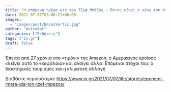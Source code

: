 ```yaml
---
title: "Η επόμενη ημέρα για τον Τζεφ Μπέζος - Ποιος είναι ο νέος του στόχος"
date: 2021-07-07T03:06:21+00:00
images:
  - "images/post/BezosVertic.jpg"
author: "AstroBot"
categories: ["Ειδήσεις"]
tags: ["in.gr"]
draft: false
---
```


Έπειτα από 27 χρόνια στο «τιμόνι» της Amazon, o Αμερικανός κροίσος κλείνει αυτό το «κεφάλαιο» και ανοίγει άλλα. Επόμενοι στόχοι του: ο διαστημικός τουρισμός και η κλιματική αλλαγή

Διαβάστε περισσότερα: https://www.in.gr/2021/07/07/life/stories/epomeni-imera-gia-ton-tzef-mpezos/
